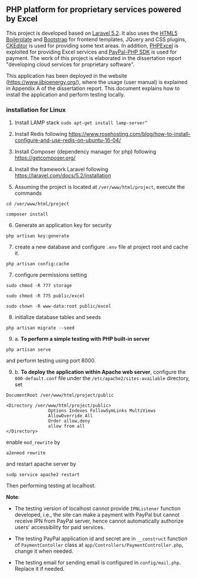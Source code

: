 ## PHP platform for proprietary services powered by Excel

This project is developed based on [Laravel 5.2](https://laravel.com/docs/5.2). It also uses the [HTML5 Boilerplate](https://startbootstrap.com/) and [Bootstrap](http://getbootstrap.com/) for frontend templates, JQuery and CSS plugins, [CKEditor](https://ckeditor.com/) is used for providing some text areas. In addition, [PHPExcel](https://github.com/PHPOffice/PHPExcel) is exploited for providing Excel services and [PayPal-PHP SDK](https://github.com/paypal/PayPal-PHP-SDK) is used for payment. The work of this project is elaborated in the dissertation report 
"developing cloud services for proprietary software".

This application has been deployed in the website (https://www.jjbioenergy.org/), where the usage (user manual) is explained in Appendix A of the dissertation report. This document explains how to install the application and perform testing locally.

### installation for Linux

1. Install LAMP stack `sudo apt-get install lamp-server^`

2. Install Redis following https://www.rosehosting.com/blog/how-to-install-configure-and-use-redis-on-ubuntu-16-04/

3. Install Composer (dependency manager for php) following https://getcomposer.org/

4. Install the framework Laravel following https://laravel.com/docs/5.2/installation

5. Assuming the project is located at `/ver/www/html/project`, execute the commands

`cd /ver/www/html/project`

`composer install`

6. Generate an application key for security

`php artisan key:generate`

7. create a new database and configure `.env` file at project root and cache it.

`php artisan config:cache`

7. configure permissions setting

`sudo chmod -R 777 storage`

`sudo chmod -R 775 public/excel`

`sudo chown -R www-data:root public/excel`

8. initialize database tables and seeds

`php artisan migrate --seed`

9. a. **To perform a simple testing with PHP built-in server**

`php artisan serve`

and perform testing using port 8000.

9. b. **To deploy the application within Apache web server**, configure the `000-default.conf` file under the 
`/etc/apache2/sites-available` directory, set

```
DocumentRoot /ver/www/html/project/public
```
```
<Directory /ver/www/html/project/public>
                Options Indexes FollowSymLinks MultiViews
                AllowOverride All
                Order allow,deny
                allow from all
</Directory>
```

enable `mod_rewrite` by

`a2enmod rewrite`

and restart apache server by

`sudp service apache2 restart`

Then performing testing at localhost.

**Note**: 

* The testing version of localhost cannot provide `IPNListener` function developed, i.e., the site can make a payment with PayPal but cannot receive IPN from PayPal server, hence cannot automatically authorize users' accessibility for paid services.

* The testing PayPal application id and secret are in `__construct` function of `PaymentContoller` class at `app/Controllers/PaymentController.php`, change it when needed.

* The testing email for sending email is configured in `config/mail.php`. Replace it if needed. 



